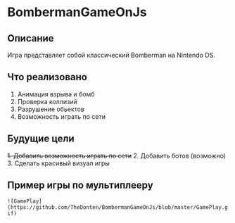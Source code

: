 # BombermanGameOnJs
## Описание
 Игра представляет собой классический Bomberman на Nintendo DS.

## Что реализовано
  1. Анимация взрыва и бомб
  2. Проверка коллизий
  3. Разрушение обьектов
  4. Возможность играть по сети

## Будущие цели
  ~~1. Добавить возможность играть по сети~~
  2. Добавить ботов (возможно)
  3. Сделать красивый визуал игры

## Пример игры по мультиплееру
`![GamePlay](https://github.com/TheDonten/BombermanGameOnJs/blob/master/GamePlay.gif)`

